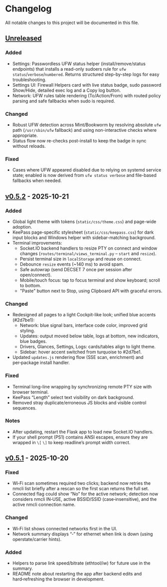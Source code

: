 # Changelog

All notable changes to this project will be documented in this file.

## [Unreleased]
### Added
- Settings: Passwordless UFW status helper (install/remove/status endpoints) that installs a read-only sudoers rule for `ufw status`/`verbose`/`numbered`. Returns structured step-by-step logs for easy troubleshooting.
- Settings UI: Firewall Helpers card with live status badge, sudo password Show/Hide, detailed exec log and a Copy log button.
- Network: UFW rules table rendering (To/Action/From) with routed policy parsing and safe fallbacks when sudo is required.

### Changed
- Robust UFW detection across Mint/Bookworm by resolving absolute `ufw` path (`/usr/sbin/ufw` fallback) and using non-interactive checks where appropriate.
- Status flow now re-checks post-install to keep the badge in sync without reloads.

### Fixed
- Cases where UFW appeared disabled due to relying on systemd service state; enabled is now derived from `ufw status verbose` and file-based fallbacks when needed.

## [v0.5.2] - 2025-10-21

### Added
- Global light theme with tokens (`static/css/theme.css`) and page-wide adoption.
- KeePass page-specific stylesheet (`static/css/keepass.css`) for dark input blocks and Windows helper
  with sidebar-matching background.
- Terminal improvements:
  - Socket.IO backend handlers to resize PTY on connect and window changes
    (`routes/terminal/views_terminal.py` – `start` and `resize`).
  - Persist terminal size in `localStorage` and reuse on connect.
  - Debounce `resize` events (~140 ms) to avoid spam.
  - Safe autowrap (send DECSET 7 once per session after open/connect).
  - Mobile/touch focus: tap to focus terminal and show keyboard; scroll to bottom.
  - "Paste" button next to Stop, using Clipboard API with graceful errors.

### Changed
- Redesigned all pages to a light Cockpit-like look; unified blue accents (#2d7be1):
  - Network: blue signal bars, interface code color, improved grid styling.
  - Updates: output moved below table, logs at bottom, new indicators, blue badges.
  - Drivers, Glances, Settings, Logs: cards/tables align to light theme.
  - Sidebar: hover accent switched from turquoise to #2d7be1.
- Updated `updates.js` rendering flow (SSE scan, enrichment) and per‑package install handler.

### Fixed
- Terminal long-line wrapping by synchronizing remote PTY size with browser terminal.
- KeePass “Length” select text visibility on dark background.
- Removed stray duplicate/erroneous JS blocks and visible control sequences.

### Notes
- After updating, restart the Flask app to load new Socket.IO handlers.
- If your shell prompt (PS1) contains ANSI escapes, ensure they are wrapped in `\[` `\]` to
  keep readline’s prompt width correct.

## [v0.5.1] - 2025-10-20

### Fixed
- Wi‑Fi scan sometimes required two clicks; backend now retries the nmcli list briefly after a rescan so the first scan returns the full set.
- Connected flag could show “No” for the active network; detection now considers nmcli IN‑USE, active BSSID/SSID (case‑insensitive), and the active nmcli connection name.

### Changed
- Wi‑Fi list shows connected networks first in the UI.
- Network summary displays “‑” for ethernet when link is down (using operstate/carrier hints).

### Added
- Helpers to parse link speed/bitrate (ethtool/iw) for future use in the summary.
- README note about restarting the app after backend edits and hard‑refreshing the browser in development.

[Unreleased]: https://github.com/Maxithx/linux-pi-monitor/compare/v0.5.2...HEAD
[v0.5.2]: https://github.com/Maxithx/linux-pi-monitor/releases/tag/v0.5.2
[v0.5.1]: https://github.com/Maxithx/linux-pi-monitor/compare/v0.5.0-keepass-glances...v0.5.1
